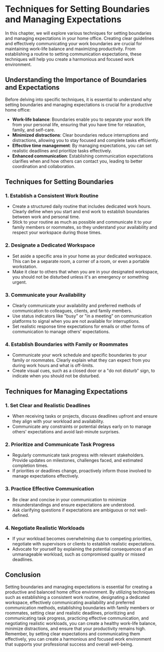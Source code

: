 Techniques for Setting Boundaries and Managing Expectations
====================================================================

In this chapter, we will explore various techniques for setting boundaries and managing expectations in your home office. Creating clear guidelines and effectively communicating your work boundaries are crucial for maintaining work-life balance and maximizing productivity. From establishing a routine to setting communication expectations, these techniques will help you create a harmonious and focused work environment.

**Understanding the Importance of Boundaries and Expectations**
---------------------------------------------------------------

Before delving into specific techniques, it is essential to understand why setting boundaries and managing expectations is crucial for a productive home office:

* **Work-life balance**: Boundaries enable you to separate your work life from your personal life, ensuring that you have time for relaxation, family, and self-care.
* **Minimized distractions**: Clear boundaries reduce interruptions and distractions, allowing you to stay focused and complete tasks efficiently.
* **Effective time management**: By managing expectations, you can set realistic deadlines and prioritize tasks effectively.
* **Enhanced communication**: Establishing communication expectations clarifies when and how others can contact you, leading to better coordination and collaboration.

**Techniques for Setting Boundaries**
-------------------------------------

### **1. Establish a Consistent Work Routine**

* Create a structured daily routine that includes dedicated work hours. Clearly define when you start and end work to establish boundaries between work and personal time.
* Stick to your routine as much as possible and communicate it to your family members or roommates, so they understand your availability and respect your workspace during those times.

### **2. Designate a Dedicated Workspace**

* Set aside a specific area in your home as your dedicated workspace. This can be a separate room, a corner of a room, or even a portable workstation.
* Make it clear to others that when you are in your designated workspace, you should not be disturbed unless it's an emergency or something urgent.

### **3. Communicate your Availability**

* Clearly communicate your availability and preferred methods of communication to colleagues, clients, and family members.
* Use status indicators like "busy" or "in a meeting" on communication platforms to signal when you are not available for interruptions.
* Set realistic response time expectations for emails or other forms of communication to manage others' expectations.

### **4. Establish Boundaries with Family or Roommates**

* Communicate your work schedule and specific boundaries to your family or roommates. Clearly explain what they can expect from you during work hours and what is off-limits.
* Create visual cues, such as a closed door or a "do not disturb" sign, to indicate when you should not be disturbed.

**Techniques for Managing Expectations**
----------------------------------------

### **1. Set Clear and Realistic Deadlines**

* When receiving tasks or projects, discuss deadlines upfront and ensure they align with your workload and availability.
* Communicate any constraints or potential delays early on to manage others' expectations and avoid last-minute surprises.

### **2. Prioritize and Communicate Task Progress**

* Regularly communicate task progress with relevant stakeholders. Provide updates on milestones, challenges faced, and estimated completion times.
* If priorities or deadlines change, proactively inform those involved to manage expectations effectively.

### **3. Practice Effective Communication**

* Be clear and concise in your communication to minimize misunderstandings and ensure expectations are understood.
* Ask clarifying questions if expectations are ambiguous or not well-defined.

### **4. Negotiate Realistic Workloads**

* If your workload becomes overwhelming due to competing priorities, negotiate with supervisors or clients to establish realistic expectations.
* Advocate for yourself by explaining the potential consequences of an unmanageable workload, such as compromised quality or missed deadlines.

**Conclusion**
--------------

Setting boundaries and managing expectations is essential for creating a productive and balanced home office environment. By utilizing techniques such as establishing a consistent work routine, designating a dedicated workspace, effectively communicating availability and preferred communication methods, establishing boundaries with family members or roommates, setting clear and realistic deadlines, prioritizing and communicating task progress, practicing effective communication, and negotiating realistic workloads, you can create a healthy work-life balance, minimize distractions, and ensure that your productivity remains high. Remember, by setting clear expectations and communicating them effectively, you can create a harmonious and focused work environment that supports your professional success and overall well-being.
